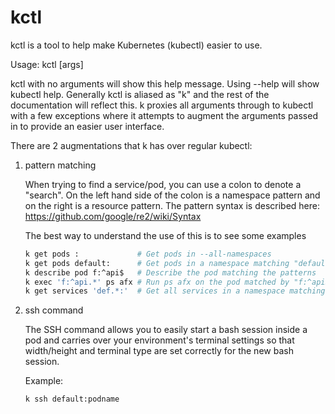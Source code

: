 # kctl

kctl is a tool to help make Kubernetes (kubectl) easier to use.

Usage:
  kctl [args]

kctl with no arguments will show this help message. Using --help will show
kubectl help. Generally kctl is aliased as "k" and the rest of the documentation
will reflect this. k proxies all arguments through to kubectl with a few
exceptions where it attempts to augment the arguments passed in to provide
an easier user interface.

There are 2 augmentations that k has over regular kubectl:

1. pattern matching

     When trying to find a service/pod, you can use a colon to denote a "search".
     On the left hand side of the colon is a namespace pattern and on the right
     is a resource pattern. The pattern syntax is described here:
     https://github.com/google/re2/wiki/Syntax

     The best way to understand the use of this is to see some examples

     ```bash
     k get pods :             # Get pods in --all-namespaces
     k get pods default:      # Get pods in a namespace matching "default"
     k describe pod f:^api$   # Describe the pod matching the patterns
     k exec 'f:^api.*' ps afx # Run ps afx on the pod matched by "f:^api$"
     k get services 'def.*:'  # Get all services in a namespace matching "default"
    ```

2. ssh command

   The SSH command allows you to easily start a bash session inside a pod
   and carries over your environment's terminal settings so that width/height
   and terminal type are set correctly for the new bash session.

   Example:

   ```bash
   k ssh default:podname
   ```
